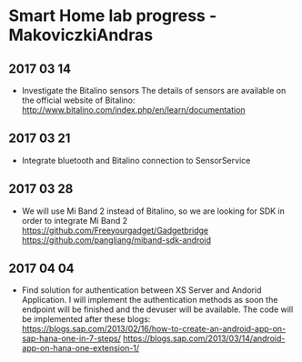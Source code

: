 # Smart Home lab progress - MakoviczkiAndras

## 2017 03 14
- Investigate the Bitalino sensors
  The details of sensors are available on the official website of Bitalino:
    http://www.bitalino.com/index.php/en/learn/documentation

## 2017 03 21
- Integrate bluetooth and Bitalino connection to SensorService

## 2017 03 28
- We will use Mi Band 2 instead of Bitalino, so we are looking for SDK in order to integrate Mi Band 2
  https://github.com/Freeyourgadget/Gadgetbridge
  https://github.com/pangliang/miband-sdk-android

## 2017 04 04
- Find solution for authentication between XS Server and Andorid Application. I will implement the authentication methods as soon the endpoint will be finished and the devuser will be available.
  The code will be implemented after these blogs:
  https://blogs.sap.com/2013/02/16/how-to-create-an-android-app-on-sap-hana-one-in-7-steps/
  https://blogs.sap.com/2013/03/14/android-app-on-hana-one-extension-1/
